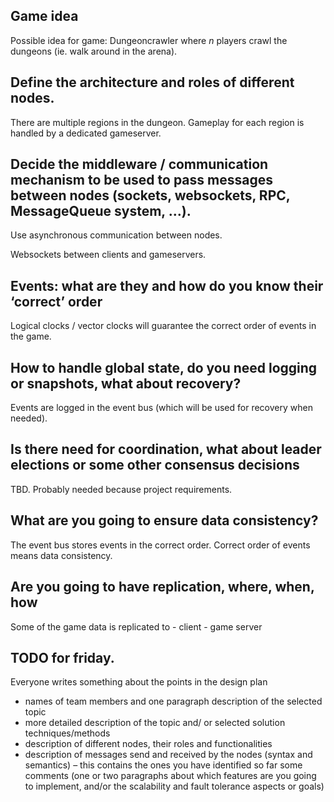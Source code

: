 
## Game idea

Possible idea for game: Dungeoncrawler where *n* players crawl the dungeons (ie. walk around in the arena).

## Define the architecture and roles of different nodes.

There are multiple regions in the dungeon. Gameplay for each region is handled by a dedicated gameserver.

## Decide the middleware / communication mechanism to be used to pass messages between nodes (sockets, websockets, RPC, MessageQueue system, …).

Use asynchronous communication between nodes.

Websockets between clients and gameservers.

## Events: what are they and how do you know their ‘correct’ order

Logical clocks / vector clocks will guarantee the correct order of events in the game.

## How to handle global state, do you need logging or snapshots, what about recovery?

Events are logged in the event bus (which will be used for recovery when needed).

## Is there need for coordination, what about leader elections or some other consensus decisions

TBD. Probably needed because project requirements.

## What are you going to ensure data consistency?

The event bus stores events in the correct order. Correct order of events means data consistency.

## Are you going to have replication, where, when, how

Some of the game data is replicated to
    - client 
    - game server


## TODO for friday.

Everyone writes something about the points in the design plan

- names of team members and one paragraph description of the selected topic
- more detailed description of the topic and/ or selected solution techniques/methods
- description of different nodes, their roles and functionalities
- description of messages send and received by the nodes (syntax and semantics) – this contains the ones you have identified so far some comments (one or two paragraphs about which features are you going to implement, and/or the scalability and fault tolerance aspects or goals)